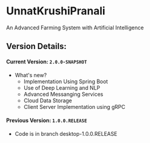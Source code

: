 # UnnatKrushiPranali
An Advanced Farming System with Artificial Intelligence

Version Details:
----------------

#### Current Version: `2.0.0-SNAPSHOT`

* What's new?
  * Implementation Using Spring Boot
  * Use of Deep Learning and NLP
  * Advanced Messanging Services
  * Cloud Data Storage
  * Client Server Implementation using gRPC

#### Previous Version: `1.0.0.RELEASE`
* Code is in branch desktop-1.0.0.RELEASE


